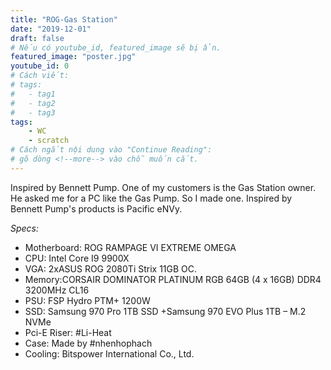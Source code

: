 ```yaml
---
title: "ROG-Gas Station"
date: "2019-12-01"
draft: false
# Nếu có youtube_id, featured_image sẽ bị ẩn.
featured_image: "poster.jpg"
youtube_id: 0
# Cách viết:
# tags:
#	- tag1
#	- tag2
#	- tag3
tags:
	- WC
	- scratch
# Cách ngắt nội dung vào "Continue Reading":
# gõ dòng <!--more--> vào chỗ muốn cắt.
---
```


Inspired by Bennett Pump. One of my customers is the Gas Station owner. He asked me for a PC like the Gas Pump. So I made one. Inspired by Bennett Pump's products is Pacific eNVy.
<!--more-->

*Specs:*
- Motherboard: ROG RAMPAGE VI EXTREME OMEGA
- CPU: Intel Core I9 9900X
- VGA: 2xASUS ROG 2080Ti Strix 11GB OC.
- Memory:CORSAIR DOMINATOR PLATINUM RGB 64GB (4 x 16GB) DDR4 3200MHz CL16
- PSU: FSP Hydro PTM+ 1200W
- SSD: Samsung 970 Pro 1TB SSD +Samsung 970 EVO Plus 1TB – M.2 NVMe
- Pci-E Riser: #Li-Heat
- Case: Made by #nhenhophach
- Cooling: Bitspower International Co., Ltd.